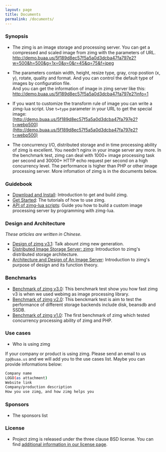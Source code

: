 ```yaml
---
layout: page
title: Documents
permalink: /documents/
---
```


### Synopsis

- The zimg is an image storage and processing server. You can get a compressed and scaled image from zimg with the parameters of URL.  
http://demo.buaa.us/5f189d8ec57f5a5a0d3dcba47fa797e2?w=500&h=500&g=1x=0&y=0&r=45&q=75&f=jpeg

- The parameters contain width, height, resize type, gray, crop postion (x, y), rotate, quality and format. And you can control the default type of images by configuration file.  
And you can get the information of image in zimg server like this:  
http://demo.buaa.us/5f189d8ec57f5a5a0d3dcba47fa797e2?info=1

- If you want to customize the transform rule of image you can write a zimg-lua script. Use `t=type` parameter in your URL to get the special image:  
[http://demo.buaa.us/5f189d8ec57f5a5a0d3dcba47fa797e2?t=webp500](http://demo.buaa.us/5f189d8ec57f5a5a0d3dcba47fa797e2?t=webp500)

- The concurrency I/O, distributed storage and in time processing ability of zimg is excellent. You needn't nginx in your image server any more. In the benchmark test, zimg can deal with 1000+ image processing task per second and 30000+ HTTP echo request per second on a high concurrency level. The performance is higher than PHP or other image processing server. More infomation of zimg is in the documents below.


### Guidebook

- [Download and Install](/documents/install): Introduction to get and build zimg.
- [Get Started](/documents/guidebook/): The tutorials of how to use zimg.
- [API of zimg-lua scripts](/documents/api_of_zimg_lua/): Guide you how to build a custom image processing server by programming with zimg-lua.

### Design and Architecture

*These articles are written in Chinese.*

- [Design of zimg v3.1](/documents/design_of_zimg_new_generation/): Talk abount zimg new generation.	
- [Distributed Image Storage Server: zimg](/documents/Distributed_Image_Storage_Server_zimg/): Introduction to zimg's distributed storage architecture.
- [Architecture and Design of An Image Server](/documents/Architecture_Design_of_Image_Server/): Introduction to zimg's purpose of design and its function theory.

### Benchmarks

- [Benchmark of zimg v3.0](/documents/benchmark_v3/): This benchmark test show you how fast zimg v3 is when we used webimg as image processing library.
- [Benchmark of zimg v2.0](/documents/benchmark_v2/): This benckmark test is aim to test the performance of different storage backends include disk, beansdb and SSDB.
- [Benchmark of zimg v1.0](/documents/benchmark_v1/): The first benchmark of zimg which tested concurrency processing ability of zimg and PHP.

### Use cases

- Who is using zimg

If your company or product is using zimg. Please send an email to us `zp@buaa.us` and we will add you to the use cases list. Maybe you can provide informations below:

```bash
Company name
LOGO(as attachment)
Website link
Company/production description
How you use zimg, and how zimg helps you
```

### Sponsors

- The sponsors list

### License

- Project zimg is released under the three clause BSD license. You can find [additional information in our license page](/documents/license/).